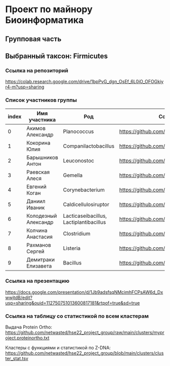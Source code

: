 # Проект по майнору Биоинформатика
## Групповая часть
## Выбранный таксон: Firmicutes

### Ссылка на репозиторий

https://colab.research.google.com/drive/1bpPvG_dgn_OsEf_6L0iO_OFOGkiyr4-m?usp=sharing

### Список участников группы

|index|Имя участника|Род|Ссылка на репозиторий|
|---|---|---|---|
|0|Акимов Александр|Planococcus|https://github.com/brokensm1le/hse22_project_Firmicutes|
|1|Кокорина Юлия|Companilactobacillus|https://github.com/jakokorina/hse22_project_Firmicutes|
|2|Барышников Антон|Leuconostoc|https://github.com/abarankab/hse22_bioinf_project|
|3|Раевская Алеся|Gemella|https://github.com/Esya-rae/hse22_project|
|4|Евгений Коган|Corynebacterium|https://github.com/mondique/hse22_project|
|5|Даниил Иваник|Caldicellulosiruptor|https://github.com/divanik/hse22_project|
|6|Колодезный Александр|Lacticaseibacillus, Lactiplantibacillus|https://github.com/AlexKolodezny/hse22_project|
|7|Колчина Анастасия|Clostridium|https://github.com/netwasted/hse22_project_Firmicutes|
|8|Рахманов Сергей|Listeria|https://github.com/shoraii/hse22_project|
|9|Демитраки Елизавета|Bacillus|https://github.com/x3042/hse22_project_bioinf|

### Ссылка на презентацию

https://docs.google.com/presentation/d/1Jb9adsfsqNMcimhFCPsAW6d_DxwwjtdB/edit?usp=sharing&ouid=112750751013600817181&rtpof=true&sd=true

### Ссылка на таблицу со статистикой по всем кластерам

Выдача Protein Ortho: https://github.com/netwasted/hse22_project_group/raw/main/clusters/myproject.proteinortho.txt

Кластеры с функциями и статистикой по Z-DNA: https://github.com/netwasted/hse22_project_group/blob/main/clusters/cluster_stat.tsv
